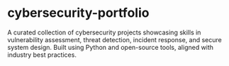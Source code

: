 # cybersecurity-portfolio
A curated collection of cybersecurity projects showcasing skills in vulnerability assessment, threat detection, incident response, and secure system design. Built using Python and open-source tools, aligned with industry best practices.
